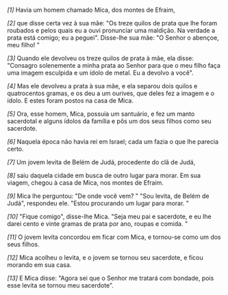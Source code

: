 *[1]* Havia um homem chamado Mica, dos montes de Efraim,

*[2]* que disse certa vez à sua mãe: "Os treze quilos de prata que lhe foram roubados e pelos quais eu a ouvi pronunciar uma maldição. Na verdade a prata está comigo; eu a peguei". Disse-lhe sua mãe: "O Senhor o abençoe, meu filho! "

*[3]* Quando ele devolveu os treze quilos de prata à mãe, ela disse: "Consagro solenemente a minha prata ao Senhor para que o meu filho faça uma imagem esculpida e um ídolo de metal. Eu a devolvo a você".

*[4]* Mas ele devolveu a prata à sua mãe, e ela separou dois quilos e quatrocentos gramas, e os deu a um ourives, que deles fez a imagem e o ídolo. E estes foram postos na casa de Mica.

*[5]* Ora, esse homem, Mica, possuía um santuário, e fez um manto sacerdotal e alguns ídolos da família e pôs um dos seus filhos como seu sacerdote.

*[6]* Naquela época não havia rei em Israel; cada um fazia o que lhe parecia certo.

*[7]* Um jovem levita de Belém de Judá, procedente do clã de Judá,

*[8]* saiu daquela cidade em busca de outro lugar para morar. Em sua viagem, chegou à casa de Mica, nos montes de Efraim.

*[9]* Mica lhe perguntou: "De onde você vem? " "Sou levita, de Belém de Judá", respondeu ele. "Estou procurando um lugar para morar. "

*[10]* "Fique comigo", disse-lhe Mica. "Seja meu pai e sacerdote, e eu lhe darei cento e vinte gramas de prata por ano, roupas e comida. "

*[11]* O jovem levita concordou em ficar com Mica, e tornou-se como um dos seus filhos.

*[12]* Mica acolheu o levita, e o jovem se tornou seu sacerdote, e ficou morando em sua casa.

*[13]* E Mica disse: "Agora sei que o Senhor me tratará com bondade, pois esse levita se tornou meu sacerdote".

